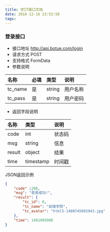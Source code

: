 ```yaml
---
title: 学IT接口文档
date: 2016-12-16 23:53:50
tags:
---
```

### 登录接口

* 接口地址 http://api.botue.com/login
* 请求方式 POST
* 支持格式 FormData
* 参数说明

| 名称      | 必填 | 类型     | 说明   |
|:--------|:---|:-------|:-----|
| tc_name | 是  | string | 用户名称 |
| tc_pass | 是  | string | 用户密码 |

* 返回字段说明

| 名称     | 类型        | 说明  |
|:-------|:----------|:----|
| code   | int       | 状态码 |
| msg    | string    | 信息  |
| result | object    | 结果  |
| time   | timestamp | 时间戳 |


JSON返回示例

```json
{
    "code" :200,
    "msg": "登录成功!",
    "result": {
        "tc_id": 8,
        "tc_name": "前端学院",
        "tc_avatar": "html5-1480745892943.jpg"
    },
    "time": 1481905908
}
```





